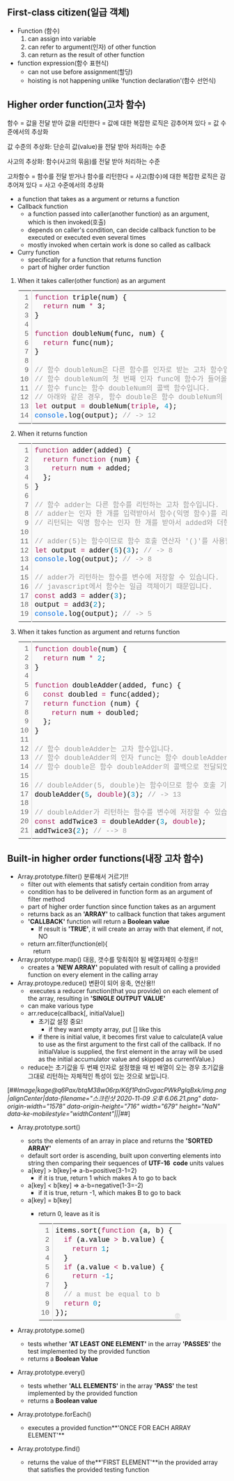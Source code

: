 ## First-class citizen(일급 객체)

-   Function (함수)
    1.  can assign into variable
    2.  can refer to argument(인자) of other function
    3.  can return as the result of other function
-   function expression(함수 표현식)
    -   can not use before assignment(할당)
    -   hoisting is not happening unlike 'function declaration'(함수 선언식)

## Higher order function(고차 함수)

함수 = 값을 전달 받아 값을 리턴한다 = 값에 대한 복잡한 로직은 감추어져 있다 = 값 수준에서의 추상화

값 수준의 추상화: 단순히 값(value)을 전달 받아 처리하는 수준

사고의 추상화: 함수(사고의 묶음)를 전달 받아 처리하는 수준

고차함수 = 함수를 전달 받거나 함수를 리턴한다 = 사고(함수)에 대한 복잡한 로직은 감추어져 있다 = 사고 수준에서의 추상화

-   a function that takes as a argument or returns a function
-   Callback function
    -   a function passed into caller(another function) as an argument, which is then invoked(호출)
    -   depends on caller's condition, can decide callback function to be executed or executed even several times
    -   mostly invoked when certain work is done so called as callback
-   Curry function
    -   specifically for a function that returns function
    -   part of higher order function

1.  When it takes caller(other function) as an argument
    
    <table class="colorscripter-code-table" style="margin: 0; padding: 0; border: none; background-color: #fafafa; border-radius: 4px;" cellspacing="0" cellpadding="0"><tbody><tr><td style="padding: 6px; border-right: 2px solid #e5e5e5;"><div style="margin: 0; padding: 0; word-break: normal; text-align: right; color: #666; font-family: Consolas, 'Liberation Mono', Menlo, Courier, monospace !important; line-height: 130%;"><div style="line-height: 130%;">1</div><div style="line-height: 130%;">2</div><div style="line-height: 130%;">3</div><div style="line-height: 130%;">4</div><div style="line-height: 130%;">5</div><div style="line-height: 130%;">6</div><div style="line-height: 130%;">7</div><div style="line-height: 130%;">8</div><div style="line-height: 130%;">9</div><div style="line-height: 130%;">10</div><div style="line-height: 130%;">11</div><div style="line-height: 130%;">12</div><div style="line-height: 130%;">13</div><div style="line-height: 130%;">14</div></div></td><td style="padding: 6px 0; text-align: left;"><div style="margin: 0; padding: 0; color: #010101; font-family: Consolas, 'Liberation Mono', Menlo, Courier, monospace !important; line-height: 130%;"><div style="padding: 0 6px; white-space: pre; line-height: 130%;"><span style="color: #a71d5d;">function</span> triple(num) {</div><div style="padding: 0 6px; white-space: pre; line-height: 130%;">&nbsp;&nbsp;<span style="color: #a71d5d;">return</span>&nbsp;num&nbsp;<span style="color: #ff3399;"></span><span style="color: #a71d5d;">*</span> 3;</div><div style="padding: 0 6px; white-space: pre; line-height: 130%;">}</div><div style="padding: 0 6px; white-space: pre; line-height: 130%;">&nbsp;</div><div style="padding: 0 6px; white-space: pre; line-height: 130%;"><span style="color: #a71d5d;">function</span>&nbsp;doubleNum(func,&nbsp;num)&nbsp;{</div><div style="padding: 0 6px; white-space: pre; line-height: 130%;">&nbsp;&nbsp;<span style="color: #a71d5d;">return</span>&nbsp;func(num);</div><div style="padding: 0 6px; white-space: pre; line-height: 130%;">}</div><div style="padding: 0 6px; white-space: pre; line-height: 130%;">&nbsp;</div><div style="padding: 0 6px; white-space: pre; line-height: 130%;"><span style="color: #999999;">//&nbsp;함수&nbsp;doubleNum은&nbsp;다른&nbsp;함수를&nbsp;인자로&nbsp;받는&nbsp;고차&nbsp;함수입니다.</span></div><div style="padding: 0 6px; white-space: pre; line-height: 130%;"><span style="color: #999999;">//&nbsp;함수&nbsp;doubleNum의&nbsp;첫&nbsp;번째&nbsp;인자&nbsp;func에&nbsp;함수가&nbsp;들어올&nbsp;경우</span></div><div style="padding: 0 6px; white-space: pre; line-height: 130%;"><span style="color: #999999;">//&nbsp;함수&nbsp;func는&nbsp;함수&nbsp;doubleNum의&nbsp;콜백&nbsp;함수입니다.</span></div><div style="padding: 0 6px; white-space: pre; line-height: 130%;"><span style="color: #999999;">//&nbsp;아래와&nbsp;같은&nbsp;경우,&nbsp;함수&nbsp;double은&nbsp;함수&nbsp;doubleNum의&nbsp;콜백&nbsp;함수입니다.</span></div><div style="padding: 0 6px; white-space: pre; line-height: 130%;"><span style="color: #a71d5d;">let</span>&nbsp;output&nbsp;<span style="color: #ff3399;"></span><span style="color: #a71d5d;">=</span>&nbsp;doubleNum(<span style="color: #a71d5d;">triple</span>,&nbsp;<span style="color: #0099cc;">4</span>);</div><div style="padding: 0 6px; white-space: pre; line-height: 130%;"><span style="color: #066de2;">console</span>.log(output);&nbsp;<span style="color: #999999;">// -&gt; 12</span></div></div></td><td style="vertical-align: bottom; padding: 0 2px 4px 0;"><a style="text-decoration: none; color: white;" href="http://colorscripter.com/info#e" target="_blank" rel="noopener"><span style="font-size: 9px; word-break: normal; background-color: #e5e5e5; color: white; border-radius: 10px; padding: 1px;">cs</span></a></td></tr></tbody></table>
    
2.  When it returns function
    
    <table class="colorscripter-code-table" style="margin: 0; padding: 0; border: none; background-color: #fafafa; border-radius: 4px;" cellspacing="0" cellpadding="0"><tbody><tr><td style="padding: 6px; border-right: 2px solid #e5e5e5;"><div style="margin: 0; padding: 0; word-break: normal; text-align: right; color: #666; font-family: Consolas, 'Liberation Mono', Menlo, Courier, monospace !important; line-height: 130%;"><div style="line-height: 130%;">1</div><div style="line-height: 130%;">2</div><div style="line-height: 130%;">3</div><div style="line-height: 130%;">4</div><div style="line-height: 130%;">5</div><div style="line-height: 130%;">6</div><div style="line-height: 130%;">7</div><div style="line-height: 130%;">8</div><div style="line-height: 130%;">9</div><div style="line-height: 130%;">10</div><div style="line-height: 130%;">11</div><div style="line-height: 130%;">12</div><div style="line-height: 130%;">13</div><div style="line-height: 130%;">14</div><div style="line-height: 130%;">15</div><div style="line-height: 130%;">16</div><div style="line-height: 130%;">17</div><div style="line-height: 130%;">18</div><div style="line-height: 130%;">19</div></div></td><td style="padding: 6px 0; text-align: left;"><div style="margin: 0; padding: 0; color: #010101; font-family: Consolas, 'Liberation Mono', Menlo, Courier, monospace !important; line-height: 130%;"><div style="padding: 0 6px; white-space: pre; line-height: 130%;"><span style="color: #a71d5d;">function</span>&nbsp;adder(added)&nbsp;{</div><div style="padding: 0 6px; white-space: pre; line-height: 130%;">&nbsp;&nbsp;<span style="color: #a71d5d;">return</span>&nbsp;<span style="color: #a71d5d;">function</span>&nbsp;(num)&nbsp;{</div><div style="padding: 0 6px; white-space: pre; line-height: 130%;">&nbsp;&nbsp;&nbsp;&nbsp;<span style="color: #a71d5d;">return</span>&nbsp;num&nbsp;<span style="color: #ff3399;"></span><span style="color: #a71d5d;">+</span>&nbsp;added;</div><div style="padding: 0 6px; white-space: pre; line-height: 130%;">&nbsp;&nbsp;};</div><div style="padding: 0 6px; white-space: pre; line-height: 130%;">}</div><div style="padding: 0 6px; white-space: pre; line-height: 130%;">&nbsp;</div><div style="padding: 0 6px; white-space: pre; line-height: 130%;"><span style="color: #999999;">//&nbsp;함수&nbsp;adder는&nbsp;다른&nbsp;함수를&nbsp;리턴하는&nbsp;고차&nbsp;함수입니다.</span></div><div style="padding: 0 6px; white-space: pre; line-height: 130%;"><span style="color: #999999;">//&nbsp;adder는&nbsp;인자&nbsp;한&nbsp;개를&nbsp;입력받아서&nbsp;함수(익명&nbsp;함수)를&nbsp;리턴합니다.</span></div><div style="padding: 0 6px; white-space: pre; line-height: 130%;"><span style="color: #999999;">//&nbsp;리턴되는&nbsp;익명&nbsp;함수는&nbsp;인자&nbsp;한&nbsp;개를&nbsp;받아서&nbsp;added와&nbsp;더한&nbsp;값을&nbsp;리턴합니다.</span></div><div style="padding: 0 6px; white-space: pre; line-height: 130%;">&nbsp;</div><div style="padding: 0 6px; white-space: pre; line-height: 130%;"><span style="color: #999999;">//&nbsp;adder(5)는&nbsp;함수이므로&nbsp;함수&nbsp;호출&nbsp;연산자&nbsp;'()'를&nbsp;사용할&nbsp;수&nbsp;있습니다.</span></div><div style="padding: 0 6px; white-space: pre; line-height: 130%;"><span style="color: #a71d5d;">let</span>&nbsp;output&nbsp;<span style="color: #ff3399;"></span><span style="color: #a71d5d;">=</span>&nbsp;adder(<span style="color: #0099cc;">5</span>)(<span style="color: #0099cc;">3</span>);&nbsp;<span style="color: #999999;">//&nbsp;-&gt;&nbsp;8</span></div><div style="padding: 0 6px; white-space: pre; line-height: 130%;"><span style="color: #066de2;">console</span>.log(output);&nbsp;<span style="color: #999999;">//&nbsp;-&gt;&nbsp;8</span></div><div style="padding: 0 6px; white-space: pre; line-height: 130%;">&nbsp;</div><div style="padding: 0 6px; white-space: pre; line-height: 130%;"><span style="color: #999999;">//&nbsp;adder가&nbsp;리턴하는&nbsp;함수를&nbsp;변수에&nbsp;저장할&nbsp;수&nbsp;있습니다.</span></div><div style="padding: 0 6px; white-space: pre; line-height: 130%;"><span style="color: #999999;">//&nbsp;javascript에서&nbsp;함수는&nbsp;일급&nbsp;객체이기&nbsp;때문입니다.</span></div><div style="padding: 0 6px; white-space: pre; line-height: 130%;"><span style="color: #a71d5d;">const</span>&nbsp;add3&nbsp;<span style="color: #ff3399;"></span><span style="color: #a71d5d;">=</span>&nbsp;adder(<span style="color: #0099cc;">3</span>);</div><div style="padding: 0 6px; white-space: pre; line-height: 130%;">output&nbsp;<span style="color: #ff3399;"></span><span style="color: #a71d5d;">=</span>&nbsp;add3(<span style="color: #0099cc;">2</span>);</div><div style="padding: 0 6px; white-space: pre; line-height: 130%;"><span style="color: #066de2;">console</span>.log(output);&nbsp;<span style="color: #999999;">//&nbsp;-&gt;&nbsp;5</span></div></div></td><td style="vertical-align: bottom; padding: 0 2px 4px 0;"><a style="text-decoration: none; color: white;" href="http://colorscripter.com/info#e" target="_blank" rel="noopener"><span style="font-size: 9px; word-break: normal; background-color: #e5e5e5; color: white; border-radius: 10px; padding: 1px;">cs</span></a></td></tr></tbody></table>
    
3.  When it takes function as argument and returns function
    
    <table class="colorscripter-code-table" style="margin: 0; padding: 0; border: none; background-color: #fafafa; border-radius: 4px;" cellspacing="0" cellpadding="0"><tbody><tr><td style="padding: 6px; border-right: 2px solid #e5e5e5;"><div style="margin: 0; padding: 0; word-break: normal; text-align: right; color: #666; font-family: Consolas, 'Liberation Mono', Menlo, Courier, monospace !important; line-height: 130%;"><div style="line-height: 130%;">1</div><div style="line-height: 130%;">2</div><div style="line-height: 130%;">3</div><div style="line-height: 130%;">4</div><div style="line-height: 130%;">5</div><div style="line-height: 130%;">6</div><div style="line-height: 130%;">7</div><div style="line-height: 130%;">8</div><div style="line-height: 130%;">9</div><div style="line-height: 130%;">10</div><div style="line-height: 130%;">11</div><div style="line-height: 130%;">12</div><div style="line-height: 130%;">13</div><div style="line-height: 130%;">14</div><div style="line-height: 130%;">15</div><div style="line-height: 130%;">16</div><div style="line-height: 130%;">17</div><div style="line-height: 130%;">18</div><div style="line-height: 130%;">19</div><div style="line-height: 130%;">20</div><div style="line-height: 130%;">21</div></div></td><td style="padding: 6px 0; text-align: left;"><div style="margin: 0; padding: 0; color: #010101; font-family: Consolas, 'Liberation Mono', Menlo, Courier, monospace !important; line-height: 130%;"><div style="padding: 0 6px; white-space: pre; line-height: 130%;"><span style="color: #a71d5d;">function</span>&nbsp;<span style="color: #a71d5d;">double</span>(num)&nbsp;{</div><div style="padding: 0 6px; white-space: pre; line-height: 130%;">&nbsp;&nbsp;<span style="color: #a71d5d;">return</span>&nbsp;num&nbsp;<span style="color: #ff3399;"></span><span style="color: #a71d5d;">*</span>&nbsp;<span style="color: #0099cc;">2</span>;</div><div style="padding: 0 6px; white-space: pre; line-height: 130%;">}</div><div style="padding: 0 6px; white-space: pre; line-height: 130%;">&nbsp;</div><div style="padding: 0 6px; white-space: pre; line-height: 130%;"><span style="color: #a71d5d;">function</span>&nbsp;doubleAdder(added,&nbsp;func)&nbsp;{</div><div style="padding: 0 6px; white-space: pre; line-height: 130%;">&nbsp;&nbsp;<span style="color: #a71d5d;">const</span>&nbsp;doubled&nbsp;<span style="color: #ff3399;"></span><span style="color: #a71d5d;">=</span>&nbsp;func(added);</div><div style="padding: 0 6px; white-space: pre; line-height: 130%;">&nbsp;&nbsp;<span style="color: #a71d5d;">return</span>&nbsp;<span style="color: #a71d5d;">function</span>&nbsp;(num)&nbsp;{</div><div style="padding: 0 6px; white-space: pre; line-height: 130%;">&nbsp;&nbsp;&nbsp;&nbsp;<span style="color: #a71d5d;">return</span>&nbsp;num&nbsp;<span style="color: #ff3399;"></span><span style="color: #a71d5d;">+</span>&nbsp;doubled;</div><div style="padding: 0 6px; white-space: pre; line-height: 130%;">&nbsp;&nbsp;};</div><div style="padding: 0 6px; white-space: pre; line-height: 130%;">}</div><div style="padding: 0 6px; white-space: pre; line-height: 130%;">&nbsp;</div><div style="padding: 0 6px; white-space: pre; line-height: 130%;"><span style="color: #999999;">//&nbsp;함수&nbsp;doubleAdder는&nbsp;고차&nbsp;함수입니다.</span></div><div style="padding: 0 6px; white-space: pre; line-height: 130%;"><span style="color: #999999;">//&nbsp;함수&nbsp;doubleAdder의&nbsp;인자&nbsp;func는&nbsp;함수&nbsp;doubleAdder의&nbsp;콜백&nbsp;함수&nbsp;입니다.</span></div><div style="padding: 0 6px; white-space: pre; line-height: 130%;"><span style="color: #999999;">//&nbsp;함수&nbsp;double은&nbsp;함수&nbsp;doubleAdder의&nbsp;콜백으로&nbsp;전달되었습니다.</span></div><div style="padding: 0 6px; white-space: pre; line-height: 130%;">&nbsp;</div><div style="padding: 0 6px; white-space: pre; line-height: 130%;"><span style="color: #999999;">//&nbsp;doubleAdder(5,&nbsp;double)는&nbsp;함수이므로&nbsp;함수&nbsp;호출&nbsp;기호&nbsp;'()'를&nbsp;사용할&nbsp;수&nbsp;있습니다.</span></div><div style="padding: 0 6px; white-space: pre; line-height: 130%;">doubleAdder(<span style="color: #0099cc;">5</span>,&nbsp;<span style="color: #a71d5d;">double</span>)(<span style="color: #0099cc;">3</span>);&nbsp;<span style="color: #999999;">//&nbsp;-&gt;&nbsp;13</span></div><div style="padding: 0 6px; white-space: pre; line-height: 130%;">&nbsp;</div><div style="padding: 0 6px; white-space: pre; line-height: 130%;"><span style="color: #999999;">//&nbsp;doubleAdder가&nbsp;리턴하는&nbsp;함수를&nbsp;변수에&nbsp;저장할&nbsp;수&nbsp;있습니다.&nbsp;(일급&nbsp;객체)</span></div><div style="padding: 0 6px; white-space: pre; line-height: 130%;"><span style="color: #a71d5d;">const</span>&nbsp;addTwice3&nbsp;<span style="color: #ff3399;"></span><span style="color: #a71d5d;">=</span>&nbsp;doubleAdder(<span style="color: #0099cc;">3</span>,&nbsp;<span style="color: #a71d5d;">double</span>);</div><div style="padding: 0 6px; white-space: pre; line-height: 130%;">addTwice3(<span style="color: #0099cc;">2</span>);&nbsp;<span style="color: #999999;">//&nbsp;--&gt;&nbsp;8</span></div></div><div style="text-align: right; margin-top: -13px; margin-right: 5px; font-size: 9px; font-style: italic;"><a style="color: #e5e5e5text-decoration:none;" href="http://colorscripter.com/info#e" target="_blank" rel="noopener">Colored by Color Scripter</a></div></td><td style="vertical-align: bottom; padding: 0 2px 4px 0;"><a style="text-decoration: none; color: white;" href="http://colorscripter.com/info#e" target="_blank" rel="noopener"><span style="font-size: 9px; word-break: normal; background-color: #e5e5e5; color: white; border-radius: 10px; padding: 1px;">cs</span></a></td></tr></tbody></table>
    

## Built-in higher order functions(내장 고차 함수)

-   Array.prototype.filter() 분류해서 거르기!!
    -   filter out with elements that satisfy certain condition from array
    -   condition has to be delivered in function form as an argument of filter method
    -   part of higher order function since function takes as an argument
    -   returns back as an **'ARRAY'** to callback function that takes argument
    -   **'CALLBACK'** function will return a **Boolean value**
        -   If result is **'TRUE'**, it will create an array with that element, if not, NO
    -   return arr.filter(function(el){  
           return 
-   Array.prototype.map() 대응, 갯수를 맞춰줘야 됨 배열자체의 수정용!!
    -   creates a **'NEW ARRAY'** populated with result of calling a provided function on every element in the calling array
-   Array.protoype.reduce() 변환이 되어 응축, 연산용!!
    -    executes a reducer function(that you provide) on each element of the array, resulting in **'SINGLE OUTPUT VALUE'**
    -   can make various type
    -   arr.reduce(callback\[, initialValue\])
        -   초기값 설정 중요!
            -   if they want empty array, put \[\] like this
        -   if there is initial value, it becomes first value to calculate(A value to use as the first argument to the first call of the callback. If no initialValue is supplied, the first element in the array will be used as the initial accumulator value and skipped as currentValue.)
    -   reduce는 초기값을 두 번째 인자로 설정했을 때 빈 배열이 오는 경우 초기값을 그대로 리턴하는 자체적인 특성이 있는 것으로 보입니다.

[##_Image|kage@q6Pax/btqM38w06rp/K6f1PdnGvgacPWkPglqBxk/img.png|alignCenter|data-filename="스크린샷 2020-11-09 오후 6.06.21.png" data-origin-width="1578" data-origin-height="716" width="679" height="NaN" data-ke-mobilestyle="widthContent"|||_##]

-   Array.prototype.sort()  
    -   sorts the elements of an array in place and returns the **'SORTED ARRAY'**
    -   default sort order is ascending, built upon converting elements into string then comparing their sequences of **UTF-16  code** units values
    -   a\[key\] > b\[key\]=> a-b=positive(3-1=2)
        -   if it is true, return 1 which makes A to go to back
    -   a\[key\] < b\[key\] => a-b=negative(1-3=-2)
        -   if it is true, return -1, which makes B to go to back
    -   a\[key\] = b\[key\] 
        -   return 0, leave as it is
            
            <table class="colorscripter-code-table" style="margin: 0; padding: 0; border: none; background-color: #fafafa; border-radius: 4px;" cellspacing="0" cellpadding="0"><tbody><tr><td style="padding: 6px; border-right: 2px solid #e5e5e5;"><div style="margin: 0; padding: 0; word-break: normal; text-align: right; color: #666; font-family: Consolas, 'Liberation Mono', Menlo, Courier, monospace !important; line-height: 130%;"><div style="line-height: 130%;">1</div><div style="line-height: 130%;">2</div><div style="line-height: 130%;">3</div><div style="line-height: 130%;">4</div><div style="line-height: 130%;">5</div><div style="line-height: 130%;">6</div><div style="line-height: 130%;">7</div><div style="line-height: 130%;">8</div><div style="line-height: 130%;">9</div><div style="line-height: 130%;">10</div></div></td><td style="padding: 6px 0; text-align: left;"><div style="margin: 0; padding: 0; color: #010101; font-family: Consolas, 'Liberation Mono', Menlo, Courier, monospace !important; line-height: 130%;"><div style="padding: 0 6px; white-space: pre; line-height: 130%;">items.sort(<span style="color: #a71d5d;">function</span>&nbsp;(a,&nbsp;b)&nbsp;{</div><div style="padding: 0 6px; white-space: pre; line-height: 130%;">&nbsp;&nbsp;<span style="color: #a71d5d;">if</span>&nbsp;(a.value&nbsp;<span style="color: #ff3399;"></span><span style="color: #a71d5d;">&gt;</span>&nbsp;b.value)&nbsp;{</div><div style="padding: 0 6px; white-space: pre; line-height: 130%;">&nbsp;&nbsp;&nbsp;&nbsp;<span style="color: #a71d5d;">return</span>&nbsp;<span style="color: #0099cc;">1</span>;</div><div style="padding: 0 6px; white-space: pre; line-height: 130%;">&nbsp;&nbsp;}</div><div style="padding: 0 6px; white-space: pre; line-height: 130%;">&nbsp;&nbsp;<span style="color: #a71d5d;">if</span>&nbsp;(a.value&nbsp;<span style="color: #ff3399;"></span><span style="color: #a71d5d;">&lt;</span>&nbsp;b.value)&nbsp;{</div><div style="padding: 0 6px; white-space: pre; line-height: 130%;">&nbsp;&nbsp;&nbsp;&nbsp;<span style="color: #a71d5d;">return</span>&nbsp;<span style="color: #ff3399;"></span><span style="color: #a71d5d;">-</span><span style="color: #0099cc;">1</span>;</div><div style="padding: 0 6px; white-space: pre; line-height: 130%;">&nbsp;&nbsp;}</div><div style="padding: 0 6px; white-space: pre; line-height: 130%;">&nbsp;&nbsp;<span style="color: #999999;">//&nbsp;a&nbsp;must&nbsp;be&nbsp;equal&nbsp;to&nbsp;b</span></div><div style="padding: 0 6px; white-space: pre; line-height: 130%;">&nbsp;&nbsp;<span style="color: #a71d5d;">return</span>&nbsp;<span style="color: #0099cc;">0</span>;</div><div style="padding: 0 6px; white-space: pre; line-height: 130%;">});</div></div></td><td style="vertical-align: bottom; padding: 0 2px 4px 0;"><a style="text-decoration: none; color: white;" href="http://colorscripter.com/info#e" target="_blank" rel="noopener"><span style="font-size: 9px; word-break: normal; background-color: #e5e5e5; color: white; border-radius: 10px; padding: 1px;">cs</span></a></td></tr></tbody></table>
            
-   Array.prototype.some()
    -   tests whether **'AT LEAST ONE ELEMENT'** in the array **'PASSES'** the test implemented by the provided function
    -   returns a **Boolean Value**
-   Array.prototype.every()  
    -   tests whether **'ALL ELEMENTS'** in the array **'PASS'** the test implemented by the provided function
    -   returns a **Boolean value**

-   Array.prototype.forEach()
    -   executes a provided function**'ONCE FOR EACH ARRAY ELEMENT'**
-   Array.prototype.find()
    -   returns the value of the**'FIRST ELEMENT'**in the provided array that satisfies the provided testing function